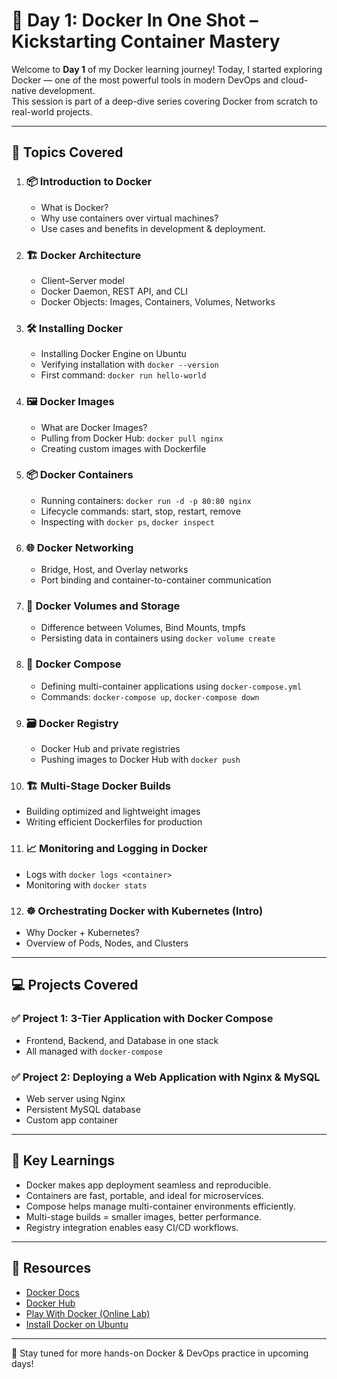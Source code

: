 # 🚀 Day 1: Docker In One Shot – Kickstarting Container Mastery

Welcome to **Day 1** of my Docker learning journey! Today, I started exploring Docker — one of the most powerful tools in modern DevOps and cloud-native development.  
This session is part of a deep-dive series covering Docker from scratch to real-world projects.

---

## 🎯 Topics Covered

1. ### 📦 Introduction to Docker
   - What is Docker?
   - Why use containers over virtual machines?
   - Use cases and benefits in development & deployment.

2. ### 🏗 Docker Architecture
   - Client–Server model
   - Docker Daemon, REST API, and CLI
   - Docker Objects: Images, Containers, Volumes, Networks

3. ### 🛠 Installing Docker
   - Installing Docker Engine on Ubuntu
   - Verifying installation with `docker --version`
   - First command: `docker run hello-world`

4. ### 🖼 Docker Images
   - What are Docker Images?
   - Pulling from Docker Hub: `docker pull nginx`
   - Creating custom images with Dockerfile

5. ### 📦 Docker Containers
   - Running containers: `docker run -d -p 80:80 nginx`
   - Lifecycle commands: start, stop, restart, remove
   - Inspecting with `docker ps`, `docker inspect`

6. ### 🌐 Docker Networking
   - Bridge, Host, and Overlay networks
   - Port binding and container-to-container communication

7. ### 💾 Docker Volumes and Storage
   - Difference between Volumes, Bind Mounts, tmpfs
   - Persisting data in containers using `docker volume create`

8. ### 🧩 Docker Compose
   - Defining multi-container applications using `docker-compose.yml`
   - Commands: `docker-compose up`, `docker-compose down`

9. ### 🗃 Docker Registry
   - Docker Hub and private registries
   - Pushing images to Docker Hub with `docker push`

10. ### 🏗 Multi-Stage Docker Builds
   - Building optimized and lightweight images
   - Writing efficient Dockerfiles for production

11. ### 📈 Monitoring and Logging in Docker
   - Logs with `docker logs <container>`
   - Monitoring with `docker stats`

12. ### ☸ Orchestrating Docker with Kubernetes (Intro)
   - Why Docker + Kubernetes?
   - Overview of Pods, Nodes, and Clusters

---

## 💻 Projects Covered

### ✅ Project 1: 3-Tier Application with Docker Compose
- Frontend, Backend, and Database in one stack
- All managed with `docker-compose`

### ✅ Project 2: Deploying a Web Application with Nginx & MySQL
- Web server using Nginx
- Persistent MySQL database
- Custom app container

---

## 🧠 Key Learnings

- Docker makes app deployment seamless and reproducible.
- Containers are fast, portable, and ideal for microservices.
- Compose helps manage multi-container environments efficiently.
- Multi-stage builds = smaller images, better performance.
- Registry integration enables easy CI/CD workflows.

---

## 🔗 Resources

- [Docker Docs](https://docs.docker.com/)
- [Docker Hub](https://hub.docker.com/)
- [Play With Docker (Online Lab)](https://labs.play-with-docker.com/)
- [Install Docker on Ubuntu](https://docs.docker.com/engine/install/ubuntu/)

---


🎯 Stay tuned for more hands-on Docker & DevOps practice in upcoming days!

